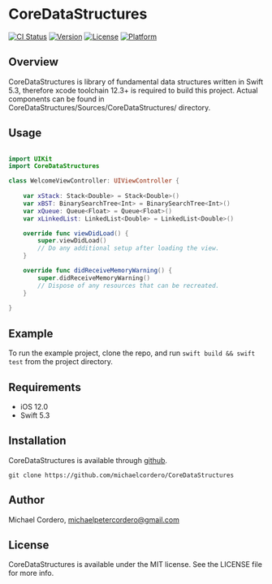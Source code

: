 # CoreDataStructures

[![CI Status](http://img.shields.io/travis/michaelcordero/CoreDataStructures.svg?style=flat)](https://travis-ci.org/michaelcordero/CoreDataStructures)
[![Version](https://img.shields.io/github/v/tag/michaelcordero/coredatastructures)](https://github.com/michaelcordero/CoreDataStructures/tags)
[![License](https://img.shields.io/github/license/michaelcordero/CoreDataStructures)](https://github.com/michaelcordero/CoreDataStructures/blob/master/LICENSE)
[![Platform](https://img.shields.io/cocoapods/p/CoreDataStructures)](https://github.com/michaelcordero/CoreDataStructures)

## Overview

CoreDataStructures is library of fundamental data structures written in Swift 5.3, therefore xcode toolchain 12.3+ is required to build this project.
Actual components can be found in CoreDataStructures/Sources/CoreDataStructures/ directory.

## Usage

```Swift

import UIKit
import CoreDataStructures

class WelcomeViewController: UIViewController {
    
    var xStack: Stack<Double> = Stack<Double>()
    var xBST: BinarySearchTree<Int> = BinarySearchTree<Int>()
    var xQueue: Queue<Float> = Queue<Float>()
    var xLinkedList: LinkedList<Double> = LinkedList<Double>()

    override func viewDidLoad() {
        super.viewDidLoad()
        // Do any additional setup after loading the view.
    }

    override func didReceiveMemoryWarning() {
        super.didReceiveMemoryWarning()
        // Dispose of any resources that can be recreated.
    }
    
} 
```

## Example

To run the example project, clone the repo, and run `swift build && swift test` from the project directory.

## Requirements

* iOS 12.0
* Swift 5.3

## Installation

CoreDataStructures is available through [github](https://github.com/michaelcordero/CoreDataStructures).
```
git clone https://github.com/michaelcordero/CoreDataStructures
```

## Author

Michael Cordero, michaelpetercordero@gmail.com

## License

CoreDataStructures is available under the MIT license. See the LICENSE file for more info.
